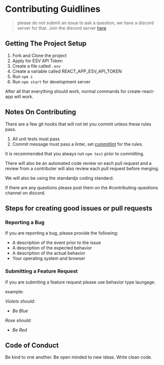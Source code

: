 # Contributing Guidlines

> please do not submit an issue to ask a question, we have a discord server for that.
> Join the discord server [here](https://discord.gg/u5RpzVw)

## Getting The Project Setup

 1. Fork and Clone the project
 2. Apply for ESV API Token
 3. Create a file called `.env`
 4. Create a variable called REACT_APP_ESV_API_TOKEN
 5. Run `npm i`
 6. Run `npm start` for development server

After all that everything should work, normal commands for create-react-app will work.

## Notes On Contributing

There are a few git hooks that will not let you commit unless these rules pass. 

 1. All unit tests must pass
 2. Commit message must pass a linter, set [commitlint](https://conventional-changelog.github.io/commitlint/#/) for the rules.

It is recommended that you always run `npm test` prior to committing.

There will also be an automated code review on each pull request and a review from a contributer will also review each pull request before merging. 

We will also be using the standardjs coding standard.

If there are any questions please post them on the #contributing-questions channel on discord. 

## Steps for creating good issues or pull requests

### Reporting a Bug

If you are reporting a bug, please provide the following: 
 - A description of the event prior to the issue
 - A description of the expected behavior
 - A description of the actual behavior
 - Your operating system and browser

### Submitting a Feature Request

If you are submiting a feature request please use behavior type laungage. 

example:

_Violets should:_
  - _Be Blue_

_Rose should:_
  - _Be Red_

## Code of Conduct

Be kind to one another. Be open minded to new ideas. Write clean code.
